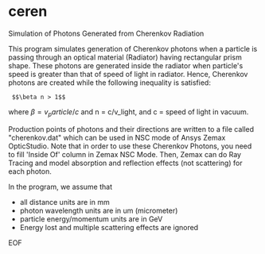 # ceren

Simulation of Photons Generated from Cherenkov Radiation

This program simulates generation of Cherenkov photons when a particle
is passing through an optical material (Radiator) having rectangular prism shape. 
These photons are generated inside the radiator when particle's speed is greater than 
that of speed of light in radiator. Hence, Cherenkov photons are created while the following 
inequality is satisfied:

     $$\beta n > 1$$

where $\beta = v_particle/c$ and n = c/v_light, and c = speed of light in vacuum.

Production points of photons and their directions are written to a file called "cherenkov.dat" 
which can be used in NSC mode of Ansys Zemax OpticStudio.
Note that in order to use these Cherenkov Photons, you need to fill 'Inside Of' column in 
Zemax NSC Mode. Then, Zemax can do Ray Tracing and model absorption and reflection effects 
(not scattering) for each photon.

In the program, we assume that
  - all distance units are in mm
  - photon wavelength units are in um (micrometer)
  - particle energy/momentum units are in GeV
  - Energy lost and multiple scattering effects are ignored

EOF





